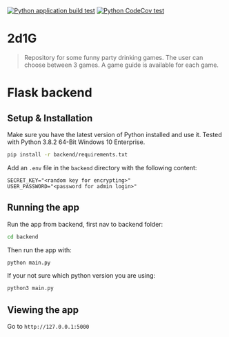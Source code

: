 [![Python application build test](https://github.com/Montralis/2d1G/actions/workflows/python-app.yml/badge.svg?branch=add-tests)](https://github.com/Montralis/2d1G/actions/workflows/python-app.yml)
[![Python CodeCov test](https://github.com/Montralis/2d1G/actions/workflows/codeCov.yml/badge.svg?branch=add-tests)](https://github.com/Montralis/2d1G/actions/workflows/codeCov.yml)

# 2d1G

> Repository for some funny party drinking games.
> The user can choose between 3 games. A game guide is available for each game.

# Flask backend

## Setup & Installation

Make sure you have the latest version of Python installed and use it.
Tested with Python 3.8.2 64-Bit Windows 10 Enterprise.

```bash
pip install -r backend/requirements.txt
```

Add an `.env` file in the `backend` directory with the following content:

```dotenv
SECRET_KEY="<random key for encrypting>"
USER_PASSWORD="<password for admin login>"
```

## Running the app
Run the app from backend, first nav to backend folder:

```bash
cd backend
```
Then run the app with:

```bash
python main.py
```

If your not sure which python version you are using:

```bash
python3 main.py
```

## Viewing the app

Go to `http://127.0.0.1:5000`
